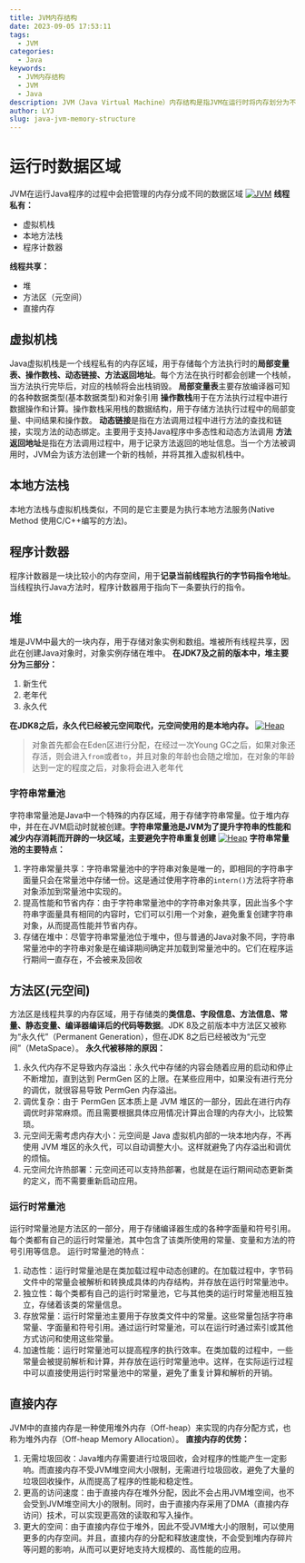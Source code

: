 ```yaml
---
title: JVM内存结构
date: 2023-09-05 17:53:11
tags:
  - JVM
categories:
  - Java
keywords:
  - JVM内存结构
  - JVM
  - Java
description: JVM（Java Virtual Machine）内存结构是指JVM在运行时将内存划分为不同区域，用于管理程序的运行和数据。
author: LYJ
slug: java-jvm-memory-structure
---
```

# 运行时数据区域
JVM在运行Java程序的过程中会把管理的内存分成不同的数据区域
[![JVM](https://z1.ax1x.com/2023/09/16/pPfYqOO.png)](https://imgse.com/i/pPfYqOO)
**线程私有：**
* 虚拟机栈
* 本地方法栈
* 程序计数器

**线程共享：**
* 堆
* 方法区（元空间）
* 直接内存
## 虚拟机栈
Java虚拟机栈是一个线程私有的内存区域，用于存储每个方法执行时的**局部变量表、操作数栈、动态链接、方法返回地址**。每个方法在执行时都会创建一个栈帧，当方法执行完毕后，对应的栈帧将会出栈销毁。
**局部变量表**主要存放编译器可知的各种数据类型(基本数据类型)和对象引用
**操作数栈**用于在方法执行过程中进行数据操作和计算。操作数栈采用栈的数据结构，用于存储方法执行过程中的局部变量、中间结果和操作数。
**动态链接**是指在方法调用过程中进行方法的查找和链接，实现方法的动态绑定。主要用于支持Java程序中多态性和动态方法调用
**方法返回地址**是指在方法调用过程中，用于记录方法返回的地址信息。当一个方法被调用时，JVM会为该方法创建一个新的栈帧，并将其推入虚拟机栈中。
## 本地方法栈
本地方法栈与虚拟机栈类似，不同的是它主要是为执行本地方法服务(Native Method 使用C/C++编写的方法)。
## 程序计数器
程序计数器是一块比较小的内存空间，用于**记录当前线程执行的字节码指令地址**。当线程执行Java方法时，程序计数器用于指向下一条要执行的指令。
## 堆
堆是JVM中最大的一块内存，用于存储对象实例和数组。堆被所有线程共享，因此在创建Java对象时，对象实例存储在堆中。
**在JDK7及之前的版本中，堆主要分为三部分：**
1. 新生代
2. 老年代
3. 永久代

**在JDK8之后，永久代已经被元空间取代，元空间使用的是本地内存。**
[![Heap](https://z1.ax1x.com/2023/09/16/pPfYb6K.png)](https://imgse.com/i/pPfYb6K)
>对象首先都会在Eden区进行分配，在经过一次Young GC之后，如果对象还存活，则会进入`from`或者`to`，并且对象的年龄也会随之增加，在对象的年龄达到一定的程度之后，对象将会进入老年代
### 字符串常量池
字符串常量池是Java中一个特殊的内存区域，用于存储字符串常量。位于堆内存中，并在在JVM启动时就被创建。**字符串常量池是JVM为了提升字符串的性能和减少内存消耗而开辟的一块区域，主要避免字符串重复创建**
[![Heap](https://z1.ax1x.com/2023/09/16/pPfYHl6.png)](https://imgse.com/i/pPfYHl6)
**字符串常量池的主要特点：**
1. 字符串常量共享：字符串常量池中的字符串对象是唯一的，即相同的字符串字面量只会在常量池中存储一份。这是通过使用字符串的`intern()`方法将字符串对象添加到常量池中实现的。
2. 提高性能和节省内存：由于字符串常量池中的字符串对象共享，因此当多个字符串字面量具有相同的内容时，它们可以引用一个对象，避免重复创建字符串对象，从而提高性能并节省内存。
3. 存储在堆中：尽管字符串常量池位于堆中，但与普通的Java对象不同，字符串常量池中的字符串对象是在编译期间确定并加载到常量池中的。它们在程序运行期间一直存在，不会被来及回收
## 方法区(元空间)
方法区是线程共享的内存区域，用于存储类的**类信息、字段信息、方法信息、常量、静态变量、编译器编译后的代码等数据**。JDK 8及之前版本中方法区又被称为“永久代”（Permanent Generation），但在JDK 8之后已经被改为“元空间”（MetaSpace）。
**永久代被移除的原因：**
1. 永久代内存不足导致内存溢出：永久代中存储的内容会随着应用的启动和停止不断增加，直到达到 PermGen 区的上限。在某些应用中，如果没有进行充分的调优，就很容易导致 PermGen 内存溢出。
2. 调优复杂：由于 PermGen 区本质上是 JVM 堆区的一部分，因此在进行内存调优时非常麻烦。而且需要根据具体应用情况计算出合理的内存大小，比较繁琐。
3. 元空间无需考虑内存大小：元空间是 Java 虚拟机内部的一块本地内存，不再使用 JVM 堆区的永久代，可以自动调整大小。这样就避免了内存溢出和调优的烦恼。
4. 元空间允许热部署：元空间还可以支持热部署，也就是在运行期间动态更新类的定义，而不需要重新启动应用。
### 运行时常量池
运行时常量池是方法区的一部分，用于存储编译器生成的各种字面量和符号引用。每个类都有自己的运行时常量池，其中包含了该类所使用的常量、变量和方法的符号引用等信息。
运行时常量池的特点：
1. 动态性：运行时常量池是在类加载过程中动态创建的。在加载过程中，字节码文件中的常量会被解析和转换成具体的内存结构，并存放在运行时常量池中。
2. 独立性：每个类都有自己的运行时常量池，它与其他类的运行时常量池相互独立，存储着该类的常量信息。
3. 存放常量：运行时常量池主要用于存放类文件中的常量。这些常量包括字符串常量、字面量和符号引用。通过运行时常量池，可以在运行时通过索引或其他方式访问和使用这些常量。
4. 加速性能：运行时常量池可以提高程序的执行效率。在类加载的过程中，一些常量会被提前解析和计算，并存放在运行时常量池中。这样，在实际运行过程中可以直接使用运行时常量池中的常量，避免了重复计算和解析的开销。
## 直接内存
JVM中的直接内存是一种使用堆外内存（Off-heap）来实现的内存分配方式，也称为堆外内存（Off-heap Memory Allocation）。
**直接内存的优势：**
1. 无需垃圾回收：Java堆内存需要进行垃圾回收，会对程序的性能产生一定影响。而直接内存不受JVM堆空间大小限制，无需进行垃圾回收，避免了大量的垃圾回收操作，从而提高了程序的性能和稳定性。
2. 更高的访问速度：由于直接内存在堆外分配，因此不会占用JVM堆空间，也不会受到JVM堆空间大小的限制。同时，由于直接内存采用了DMA（直接内存访问）技术，可以实现更高效的读取和写入操作。
3. 更大的空间：由于直接内存位于堆外，因此不受JVM堆大小的限制，可以使用更多的内存空间。并且，直接内存的分配和释放速度快，不会受到堆内存碎片等问题的影响，从而可以更好地支持大规模的、高性能的应用。
